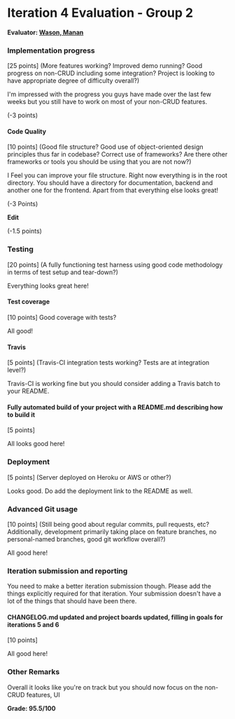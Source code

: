# Iteration 4 Evaluation - Group 2

**Evaluator: [Wason, Manan](mailto:mwason1@jhu.edu)**

### Implementation progress
[25 points] (More features working?  Improved demo running?  Good progress on non-CRUD including some integration? Project is looking to have appropriate degree of difficulty overall?)

I'm impressed with the progress you guys have made over the last few weeks but you still have to work on most of your non-CRUD features. 

(-3 points)

#### Code Quality
[10 points] (Good file structure?  Good use of object-oriented design principles thus far in codebase?  Correct use of frameworks?  Are there other frameworks or tools you should be using that you are not now?)

I Feel you can improve your file structure. Right now everything is in the root directory. You should have a directory for documentation, backend and another one for the frontend. Apart from that everything else looks great!

(-3 Points)

**Edit**

(-1.5 points)


### Testing
[20 points] (A fully functioning test harness using good code methodology in terms of test setup and tear-down?)

Everything looks great here! 

#### Test coverage
[10 points] Good coverage with tests?

All good!

#### Travis
[5 points] (Travis-CI integration tests working?  Tests are at integration level?)

Travis-CI is working fine but you should consider adding a Travis batch to your README.

#### Fully automated build of your project with a README.md describing how to build it
[5 points]

All looks good here!


### Deployment
[5 points] (Server deployed on Heroku or AWS or other?)

Looks good. Do add the deployment link to the README as well.

### Advanced Git usage
[10 points] (Still being good about regular commits, pull requests, etc?  Additionally, development primarily taking place on feature branches, no personal-named branches, good git workflow overall?)

All good here! 

### Iteration submission and reporting

You need to make a better iteration submission though. Please add the things explicitly required for that iteration. Your submission doesn't have a lot of the things that should have been there.

#### CHANGELOG.md updated and project boards updated, filling in goals for iterations 5 and 6
[10 points]

All good here!


### Other Remarks

Overall it looks like you're on track but you should now focus on the non-CRUD features, UI 


**Grade: 95.5/100**

